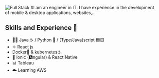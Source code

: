 ![Full Stack](https://github.com/jonathanramirezislas/jonathanramirezislas/blob/main/coding.gif)
#I am an engineer in IT. I have experience in the development of mobile & desktop applications, websites,..
## Skills and Experience  🦄 
- 👨‍💻 Java ☕ / Python 🐍 / (Type/Java)script 🟦🟨 
- ⚛ React js
-  Docker🐳 & kubernetes⚓️ 
- 📱 Ionic (🅰️ngular) & React Native
- 📊 Tableau
- ☁️ Learning AWS 



